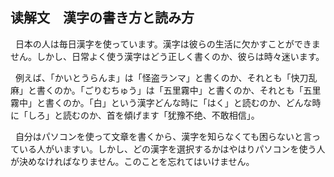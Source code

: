## 读解文　漢字の書き方と読み方

&nbsp;&nbsp;日本の人は毎日漢字を使っています。漢字は彼らの生活に欠かすことができません。しかし、日常よく使う漢字はどう正しく書くのか、彼らは時々迷います。

&nbsp;&nbsp;例えば、「かいとうらんま」は「怪盗ランマ」と書くのか、それとも「快刀乱麻」と書くのか。「ごりむちゅう」は「五里霧中」と書くのか、それとも「五里霧中」と書くのか。「白」という漢字どんな時に「はく」と読むのか、どんな時に「しろ」と読むのか、首を傾げます「犹豫不绝、不敢相信」。

&nbsp;&nbsp;自分はパソコンを使って文章を書くから、漢字を知らなくても困らないと言っている人がいますい。しかし、どの漢字を選択するかはやはりパソコンを使う人が決めなければなりません。このことを忘れてはいけません。

